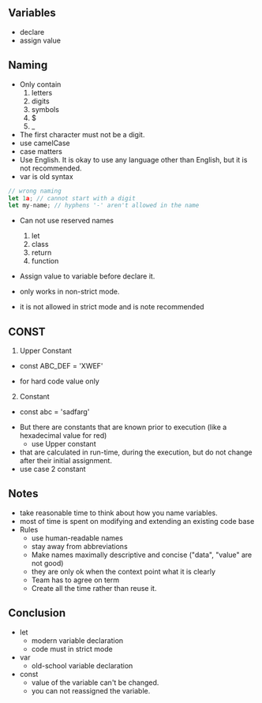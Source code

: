 ## Variables
* declare
* assign value

## Naming
* Only contain
  1. letters
  2. digits
  3. symbols
  4. $
  5. _
* The first character must not be a digit.
* use camelCase
* case matters
* Use English. It is okay to use any language other than English, but it is not recommended.
* var is old syntax
```js
// wrong naming
let 1a; // cannot start with a digit
let my-name; // hyphens '-' aren't allowed in the name
```

* Can not use reserved names
  1. let
  2. class
  3. return
  4. function

* Assign value to variable before declare it.
 * only works in non-strict mode.
 * it is not allowed in strict mode and is note recommended

## CONST
1. Upper Constant
  - const  ABC_DEF = 'XWEF'
  * for hard code value only 
2. Constant
  - const abc = 'sadfarg'

* But there are constants that are known prior to execution (like a hexadecimal value for red)
  * use Upper constant
* that are calculated in run-time, during the execution, but do not change after their initial assignment.
 * use case 2 constant

## Notes
* take reasonable time to think about how you name variables.
* most of time is spent on modifying and extending an existing code base
* Rules
  * use human-readable names
  * stay away from abbreviations
  * Make names maximally descriptive and concise ("data", "value" are not good)
   * they are only ok when the context point what it is clearly
  * Team has to agree on term
  * Create all the time rather than reuse it.


## Conclusion
* let
  * modern variable declaration
  * code must in strict mode
* var
  * old-school variable declaration
* const
  * value of the variable can't be changed.
  * you can not reassigned the variable.
